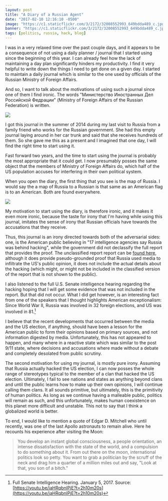 ```yaml
---
layout: post
title: "A Diary of a Russian Agent"
date: "2017-02-10 12:16:10 -0500"
image: "https://c1.staticflickr.com/3/2172/32008552993_649bdda489_c.jpg"
banner: "https://c1.staticflickr.com/3/2172/32008552993_649bdda489_c.jpg"
tags: [politics, russia, hack, blog]
---
```


I was in a very relaxed time over the past couple days, and it appears to be a consequence of not using a daily planner / journal that I started using since the beginning of this year. I can already feel how the lack of maintaining a day plan significantly hinders my productivity. I find it very helpful to write down the things I need to get done on a given day. I started to maintain a daily journal which is similar to the one used by officials of the Russian Ministry of Foreign Affairs.

And so, I want to talk about the motivations of using such a journal since one of them I find ironic. The words "Министерство Иностранных Дел Российской Федрации" (Ministry of Foreign Affairs of the Russian Federation) is written.

![](https://c1.staticflickr.com/3/2172/32008552993_649bdda489_c.jpg)

I got this journal in the summer of 2014 during my last visit to Russia from a family friend who works for the Russian government. She had this empty journal laying around in her car trunk and said that she receives hundreds of them. So she gave me this as a present and I imagined that one day, I will find the right time to start using it.

Fast forward two years, and the time to start using the journal is probably the most appropriate that it could get. I now presumably posses the same object that the members of Ministry of Foreign Affairs do, which half of the US population accuses for interfering in their own political system.

When you open the diary, the first thing that you see is the map of Russia. I would say the a map of Russia to a Russian is that same as an American flag is to an American. Both are found everywhere.

![](https://c2.staticflickr.com/4/3814/32669373972_b46a719b3b_c.jpg)

My motivation to start using the diary, is therefore ironic, and it makes it even more ironic, because the taste for irony that I'm having while using this journal, imitates the sense of irony that Russian officials have towards the accusations that they receive.

Thus, this journal is an irony directed towards both of the adversarial sides: one, is the American public believing in "17 intelligence agencies say Russia was behind hacking", while the government did not declassify the full report that provides the proof. The unclassified report report can be [found here](https://www.google.com/url?q=https%3A%2F%2Fwww.dni.gov%2Ffiles%2Fdocuments%2FICA_2017_01.pdf&sa=D&sntz=1&usg=AFQjCNGngBEfadgQE3fOzjAZM4p5IFv0Hg), although it does provide pseudo-grounded proof that Russia used media to infiltrate the US's public opinion, it does not include the actual details about the hacking (which might, or might not be included in the classified version of the report that is not shown to the public).

I also listened to the full U.S. Senate intelligence hearing regarding the hacking hoping that I will get some evidence that was not included in the report. But that did not occur. What I did get however, is an interesting fact from one of the speakers that I thought highlights American exceptionalism: Since World War II, Russia was involved in 32 foreign elections, and US was involved in 81.[^25f079ff]

I believe that the recent developments that occurred between the media and the US election, if anything, should have been a lesson for the American public to form their opinions based on primary sources, and not information digested by media. Unfortunately, this has not appeared to happen, and many where in a reactive state which was similar to the post 9/11 state, where decisions and accusations where made without a debate and completely desolated from public scrutiny.

The second motivation for using my journal, is mostly pure irony. Assuming that Russia actually hacked the US election, I can now posses the whole range of stereotypes typical to the member of a clan that hacked the US election. Ultimately, I fail to see nations and states as anything beyond clans and until the public learns how to make up their own opinions, I will continue calling them clans. It all sounds primitive, but ultimately, this is the primitivity of human politics. As long as we continue having a malleable public, politics will remain as such, and this unfortunately, makes human coexistence on this planet more difficult and unstable. This not to say that I think a globalized world is better.

To end, I would like to mention a quote of Edgar D. Mitchell who until recently, was one of the last Apollo astronauts to remain alive. Here he recounts his experience after visiting the Moon:

> You develop an instant global consciousness, a people orientation, an intense dissatisfaction with the state of the world, and a compulsion to do something about it. From out there on the moon, international politics look so petty. You want to grab a politician by the scruff of the neck and drag him a quarter of a million miles out and say, "Look at that, you son of a bitch."


[^25f079ff]: Full Senate Intelligence Hearing. January 5, 2017. Source: [https://youtu.be/jaHRqbnlPjE?t=2h10m20s](https://youtu.be/jaHRqbnlPjE?t=2h10m20s)
